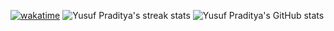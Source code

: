 [![wakatime](https://wakatime.com/badge/user/12abea7b-f3f7-4163-ae67-02a2885873ff.svg)](https://wakatime.com/@12abea7b-f3f7-4163-ae67-02a2885873ff)
![Yusuf Praditya's streak stats](https://github-readme-streak-stats.herokuapp.com/?user=yusufpraditya&hide_border=true&date_format=M%20j%5B%2C%20Y%5D&fire=00881F&ring=60C17D&currStreakLabel=60C17D)
![Yusuf Praditya's GitHub stats](https://github-readme-stats.vercel.app/api?username=yusufpraditya&count_private=true&show_icons=true&theme=vue&hide=prs,issues,contribs)
